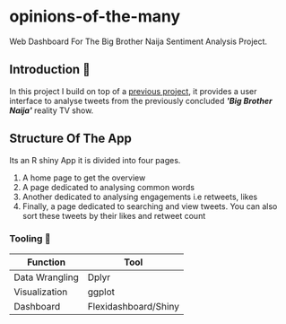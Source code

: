 # opinions-of-the-many
Web Dashboard For The Big Brother Naija Sentiment Analysis Project.

## Introduction :wave:
In this project I build on top of a [previous project](https://github.com/donsolana/BBN_Sentiments.py), it provides a user interface to analyse tweets from the previously concluded ***'Big Brother Naija'*** reality TV show.

## Structure Of The App 

Its an R shiny App it is divided into four pages. 

1. A home page to get the overview
2. A page dedicated to analysing common words 
3. Another dedicated to analysing engagements i.e retweets, likes
4. Finally, a page dedicated to searching and view tweets. You can also sort these tweets  by their likes and retweet count

### Tooling :hammer:
| Function | Tool |
|----------|------|
| Data Wrangling | Dplyr|
| Visualization | ggplot|
| Dashboard| Flexidashboard/Shiny|
